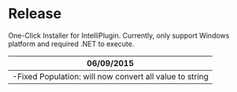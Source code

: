 # Release
One-Click Installer for IntelliPlugin. Currently, only support Windows platform and required .NET to execute.

|06/09/2015|
|----------|
|-Fixed Population: will now convert all value to string|
